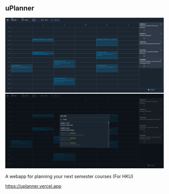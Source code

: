 ## uPlanner

<img src="docs/screenshot-1.png" alt="Screenshot">
<img src="docs/screenshot-2.png" alt="Screenshot">

A webapp for planning your next semester courses (For HKU)

https://uplanner.vercel.app
